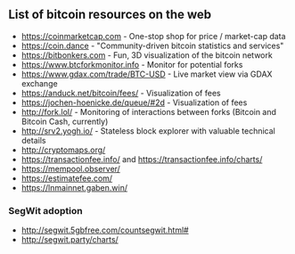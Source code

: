 ## List of bitcoin resources on the web

* https://coinmarketcap.com - One-stop shop for price / market-cap data
* https://coin.dance - "Community-driven bitcoin statistics and services"
* https://bitbonkers.com - Fun, 3D visualization of the bitcoin network
* https://www.btcforkmonitor.info - Monitor for potential forks
* https://www.gdax.com/trade/BTC-USD - Live market view via GDAX exchange
* https://anduck.net/bitcoin/fees/ - Visualization of fees
* https://jochen-hoenicke.de/queue/#2d - Visualization of fees
* http://fork.lol/ - Monitoring of interactions between forks (Bitcoin and Bitcoin Cash, currently)
* http://srv2.yogh.io/ - Stateless block explorer with valuable technical details
* http://cryptomaps.org/
* https://transactionfee.info/ and https://transactionfee.info/charts/
* https://mempool.observer/
* https://estimatefee.com/
* https://lnmainnet.gaben.win/

### SegWit adoption

* http://segwit.5gbfree.com/countsegwit.html#
* http://segwit.party/charts/
